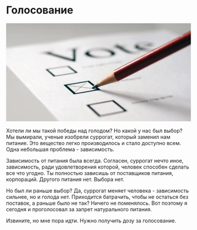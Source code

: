# Голосование

![preview.webp](data%2Fpreview.webp)

Хотели ли мы такой победы над голодом? 
Но какой у нас был выбор? 
Мы вымирали, ученые изобрели суррогат, который заменил нам питание. 
Это вещество легко производилось и стало доступно всем. 
Одна небольшая проблема - зависимость.

Зависимость от питания была всегда. 
Согласен, суррогат нечто иное, зависимость, ради удовлетворения которой, человек способен сделать все что угодно. 
Ты полностью зависишь от поставщиков питания, корпораций. 
Другого питания нет. 
Выбора нет.

Но был ли раньше выбор? 
Да, суррогат меняет человека - зависимость сильнее, но и голода нет. 
Приходится батрачить, чтобы не остаться без поставок, а раньше было не так? 
Ничего не поменялось. 
Вот поэтому я сегодня и проголосовал за запрет натурального питания.

Извините, но мне пора идти. 
Нужно получить дозу за голосование.
